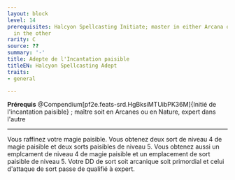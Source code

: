 ```yaml
---
layout: block
level: 14
prerequisites: Halcyon Spellcasting Initiate; master in either Arcana or Nature, expert
  in the other
rarity: C
source: ??
summary: '-'
title: Adepte de l'Incantation paisible
titleEN: Halcyon Spellcasting Adept
traits:
- general

---
```


<p><span id="ctl00_MainContent_DetailedOutput"><strong>Prérequis</strong> @Compendium[pf2e.feats-srd.HgBksiMTUibPK36M]{Initié de l'incantation paisible} ; maître soit en Arcanes ou en Nature, expert dans l'autre<br></span></p>
<hr>
<p>Vous raffinez votre magie paisible. Vous obtenez deux sort de niveau 4 de magie paisible et deux sorts paisibles de niveau 5. Vous obtenez aussi un emplcament de niveau 4 de magie paisible et un emplacement de sort paisible de niveau 5. Votre DD de sort soit arcanique soit primordial et celui d'attaque de sort passe de qualifié à expert.&nbsp;</p>